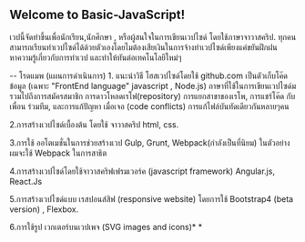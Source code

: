 ## Welcome to Basic-JavaScript! 
เวปนี้จัดทำขึ้นเพื่อนักเรียน,นักศึกษา , หรือผู้สนใจในการเขียนเวปไซด์ โดยใช้ภาษาจาวาสคริป. ทุกคนสามารถเรียนทำเวปไซด์ได้ด้วยตัวเองโดยไมต้องเสียเงินในการจ้างทำเวปไซด์เพียงแค่ขยันฝึกฝนหาความรู้เกี่ยวกับการทำเวป และทำให้ทันต่อเทคโนโลยีใหม่ๆ

-- โรดแมพ (แผนการดำเนินการ) 1. แนะนำวิธี โฮสเวปไซด์โดยใช้ github.com เป็นตัวเก็บโค๊ดข้อมูล (เฉพาะ "FrontEnd language" javascript , Node.js) ถาษาที่ใช้ในการเขียนเวปไซด์ม รวมไปถึงการสมัครสมาชิก การดาวโหลดเรโฟ(repository) การแยกสาขาของเรโพ, การแชร์โค๊ด กับเพื่อน ร่วมทีม, และการแก้ปัญหา เมื่อเจอ (code conflicts) การแก้ไฟล์บันทัดเดียวกันหลายๆคน

2.การสร้างเวปไซด์เบื้องต้น โดยใช้ จาวาสคริป html, css.

3.การใช้ ออโตเมชั่นในการช่วยสร้างเวป Gulp, Grunt, Webpack(กำลังเป็นที่นิยม) ในตัวอย่างผมจะใช้ Webpack ในการสาธิต

4.การสร้างเวปไซด์โดยใช้จาวาสคริฟเฟรมเวอร์ค (javascript framework) Angular.js, React.Js

5.การสร้างเวปไซด์แบบ เรสปอนส์สิฟ (responsive website) โดยการใช้ Bootstrap4 (beta version) , Flexbox.

6.การใช้รูป เวกเตอร์บนเวปเพจ (SVG images and icons)* *
